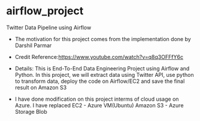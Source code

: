 # airflow_project
Twitter Data Pipeline using Airflow

- The motivation for this project comes from the implementation done by Darshil Parmar
- Credit Reference:https://www.youtube.com/watch?v=q8q3OFFfY6c

- Details: 
   This is End-To-End Data Engineering Project using Airflow and Python. In this project, we will extract       data using Twitter API, use python to transform data, deploy the code on Airflow/EC2 and save the final result on Amazon S3


- I have done modification on this project interms of cloud usage on Azure. I have replaced
    EC2 - Azure VM(Ubuntu)
    Amazon S3 - Azure Storage Blob


